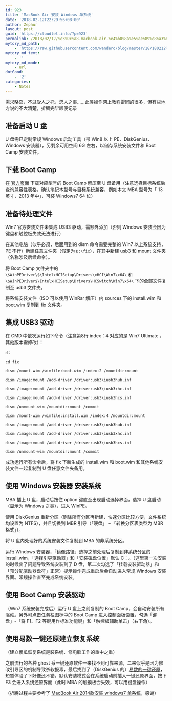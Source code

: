 ```yaml
---
id: 923
title: 'MacBook Air 安装 Windows 单系统'
date: '2018-02-12T22:29:56+08:00'
author: Zephur
layout: post
guid: 'https://cloudlet.info/?p=923'
permalink: /2018/02/12/%e5%9c%a8-macbook-air-%e4%b8%8a%e5%ae%89%e8%a3%85-windows-%e5%8d%95%e7%b3%bb%e7%bb%9f/
mytory_md_path:
    - 'https://raw.githubusercontent.com/wandero/blog/master/18/180212%20%E5%9C%A8%20MacBook%20Air%20%E4%B8%8A%E5%AE%89%E8%A3%85%20Windows%20%E5%8D%95%E7%B3%BB%E7%BB%9F.md'
mytory_md_text:
    - ''
mytory_md_mode:
    - url
dotGood:
    - '2'
categories:
    - Notes
---
```


需求略囧，不过受人之托，忠人之事……此类操作网上教程雷同的很多，但有些地方说的不大清楚，折腾完毕顺便记录

<!--more-->

## 准备启动 U 盘

U 盘需已定制常规 Windows 启动工具（带 Win8 以上 PE、DiskGenius、Windows 安装器），另剩余可用空间 6G 左右，以储存系统安装文件和 Boot Camp 安装文件。

## 下载 Boot Camp

在 [官方页面](https://support.apple.com/zh-cn/boot-camp) 下载对应型号的 Boot Camp 解压至 U 盘备用（注意选择目标系统后查询兼容性表格，确认笔记本型号与目标系统兼容，例如本文 MBA 型号为「 13 英寸，2013 年中」，可装 Windows7 64 位）

## 准备待处理文件

Win7 官方安装文件未集成 USB3 驱动，需额外添加（否则 Windows 安装会因为键盘和触控板失效无法进行）

在其他电脑（似乎必须，后面用到的 dism 命令需要完整的 Win7 以上系统支持，PE 不行）新建任意文件夹（假定为 `D:\fix`），在其中新建 usb3 和 mount 文件夹（名称涉及后续命令）。

将 Boot Camp 文件夹中的`\$WinPEDriver\$\IntelxHCISetup\Drivers\xHCI\Win7\x64\` 和`\$WinPEDriver$\IntelxHCISetup\Drivers\HCSwitch\Win7\x64\` 下的全部文件复制至 usb3 文件夹。

将系统安装文件（ISO 可以使用 WinRar 解压）内 sources 下的 install.wim 和 boot.wim 复制到 fix 文件夹。

## 集成 USB3 驱动

在 CMD 中依次运行如下命令（注意第8行 index：4 对应的是 Win7 Ultimate ，其他版本需修改）：

```
d：

cd fix

dism /mount-wim /wimfile:boot.wim /index:2 /mountdir:mount

dism /image:mount /add-driver /driver:usb3\iusb3hub.inf

dism /image:mount /add-driver /driver:usb3\iusb3xhc.inf

dism /image:mount /add-driver /driver:usb3\iusb3hcs.inf

dism /unmount-wim /mountdir:mount /commit

dism /mount-wim /wimfile:install.wim /index:4 /mountdir:mount

dism /image:mount /add-driver /driver:usb3\iusb3hub.inf

dism /image:mount /add-driver /driver:usb3\iusb3xhc.inf

dism /image:mount /add-driver /driver:usb3\iusb3hcs.inf

dism /unmount-wim /mountdir:mount /commit
```

成功运行所有命令后，将 fix 下新生成的 install.wim 和 boot.wim 和其他系统安装文件一起复制到 U 盘任意文件夹备用。

## 使用 Windows 安装器 安装系统

MBA 插上 U 盘，启动后按住 option 键直至出现启动选择界面，选择 U 盘启动（显示为 Windows 之类），进入 WinPE。

使用 DiskGenius 重新分区（删除所有分区再新建，快速分区比较方便，文件系统均设置为 NTFS），并且切换到 MBR 引导（「硬盘」 – 「转换分区表类型为 MBR 格式」）。

将 U 盘内处理好的系统安装文件复制到 MBA 的非系统分区。

运行 Windows 安装器，「镜像路径」选择之前处理后复制到非系统分区的 install.wim，「选择引导驱动器」和「安装磁盘位置」默认 C：。（这里第一次安装的时候出了问题导致系统安装到了 D 盘，第二次勾选了「挂载安装驱动器」和「预分配驱动器盘符」正常）提示操作完成重启后会自动进入常规 Windows 安装界面。常规操作直至完成系统安装。

## 使用 Boot Camp 安装驱动

（Win7 系统安装完成后）运行 U 盘上之前复制的 Boot Camp，会自动安装所有驱动。另外可点击任务栏图标中的 Boot Camp 进入控制面板设置，勾选「键盘」-「将 F1、F2 等键用作标准功能键」和「触控板辅助单击」（右下角）。

## 使用易数一键还原建立恢复系统

（建立傻瓜恢复系统是装系统、修电脑工作的重中之重）

之前流行的各种 ghost 系一键还原软件一来找不到可靠来源，二来似乎是因为修改引导区的机制导致杀软报毒，最后找到了（DiskGenius 的）[易数的一键还原](http://www.onekeyrestore.cn/)，短暂体验了下好像还不错，默认安装模式会在系统启动前插入一键还原界面，按下 F3 会进入系统还原界面（此时 MBA 的触摸板会失效，可以用键盘操作）

（折腾过程主要参考了 [MacBook Air 2014款安装 windows7 单系统](https://www.jianshu.com/p/3139926ce2ed)，感谢）